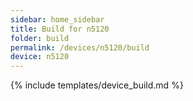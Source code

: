 ```yaml
---
sidebar: home_sidebar
title: Build for n5120
folder: build
permalink: /devices/n5120/build
device: n5120
---
```

{% include templates/device_build.md %}
